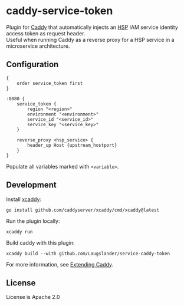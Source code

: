 # caddy-service-token

Plugin for [Caddy](https://caddyserver.com/) that automatically injects an [HSP](https://www.hsdp.io/) IAM service
identity access token as request header.  
Useful when running Caddy as a reverse proxy for a HSP service in a microservice architecture.

## Configuration

```caddyfile
{
    order service_token first
}

:8080 {
    service_token {
        region "<region>"
        environment "<environment>"
        service_id "<service_id>"
        service_key "<service_key>"
    }

    reverse_proxy <hsp_service> {
        header_up Host {upstream_hostport}
    }
}
```

Populate all variables marked with `<variable>`.

## Development

Install [xcaddy](https://github.com/caddyserver/xcaddy):

```shell
go install github.com/caddyserver/xcaddy/cmd/xcaddy@latest
```

Run the plugin locally:

```shell
xcaddy run
```

Build caddy with this plugin:

```shell
xcaddy build --with github.com/Laugslander/service-caddy-token
```

For more information, see [Extending Caddy](https://caddyserver.com/docs/extending-caddy).

## License

License is Apache 2.0